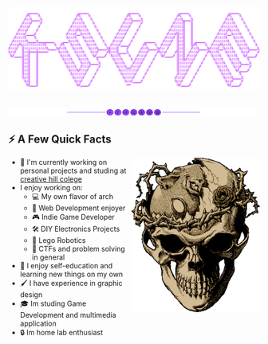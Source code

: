 <div align="center">
  <img src="imgs/classKsune.png">
  <br><br><br>
  <img src="imgs/separator.png">
</div>

## ⚡️ A Few Quick **Facts**

<img height="310" src="gifs/berserk.gif" align=right>

- 🌱 I'm currently working on personal projects and studing at [creative hill colege](https://www.creativehill.cz/)
-  I enjoy working on:
    - 💻 My own flavor of arch
    - 📱 Web Development enjoyer
    - 🎮 Indie Game Developer
    - 🛠 DIY Electronics Projects
    - 🤖 Lego Robotics
    - 🏴 CTFs and problem solving in general
- 🧠 I enjoy self-education and learning new things on my own
- 🖌 I have experience in graphic design
- 🎓 Im studing Game Development and multimedia application
- 🔒 Im home lab enthusiast
